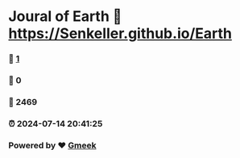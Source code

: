 # Joural of Earth :link: https://Senkeller.github.io/Earth 
### :page_facing_up: [1](https://Senkeller.github.io/Earth/tag.html) 
### :speech_balloon: 0 
### :hibiscus: 2469 
### :alarm_clock: 2024-07-14 20:41:25 
### Powered by :heart: [Gmeek](https://github.com/Meekdai/Gmeek)
